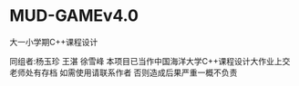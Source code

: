 # MUD-GAMEv4.0
大一小学期C++课程设计

同组者:杨玉珍 王湛 徐雪峰
本项目已当作中国海洋大学C++课程设计大作业上交
老师处有存档
如需使用请联系作者
否则造成后果严重一概不负责
